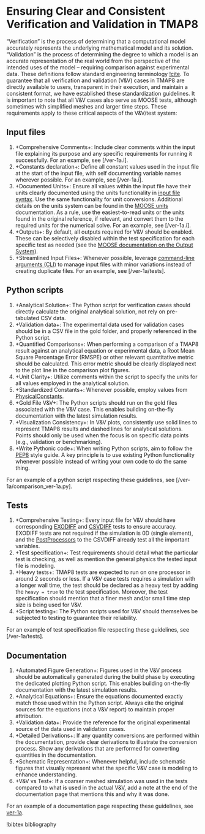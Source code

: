 # Ensuring Clear and Consistent Verification and Validation in TMAP8

“Verification” is the process of determining that a computational model accurately represents the underlying mathematical model and its solution. “Validation” is the process of determining the degree to which a model is an accurate representation of the real world from the perspective of the intended uses of the model – requiring comparison against experimental data. These definitions follow standard engineering terminology [!cite](schwer2007_ver_val_definitions). To guarantee that all verification and validation (V&V) cases in TMAP8 are directly available to users, transparent in their execution, and maintain a consistent format, we have established these standardization guidelines. It is important to note that all V&V cases also serve as MOOSE tests, although sometimes with simplified meshes and larger time steps. These requirements apply to these critical aspects of the V&V/test system:

## Input files

1. +Comprehensive Comments+: Include clear comments within the input file explaining its purpose and any specific requirements for running it successfully. For an example, see [/ver-1a.i].
2. +Constants declaration+: Define all constant values used in the input file at the start of the input file, with self documenting variable names wherever possible. For an example, see [/ver-1a.i].
3. +Documented Units+: Ensure all values within the input file have their units clearly documented using the units functionality in [input file syntax](https://mooseframework.inl.gov/application_usage/input_syntax.html). Use the same functionality for unit conversions. Additional details on the units system can be found in the [MOOSE units](https://mooseframework.inl.gov/source/utils/Units.html) documentation. As a rule, use the easiest-to-read units or the units found in the original reference, if relevant, and convert them to the required units for the numerical solve. For an example, see [/ver-1a.i].
4. +Outputs+: By default, all outputs required for V&V should be enabled. These can be selectively disabled within the test specification for each specific test as needed (see the [MOOSE documentation on the Output System](https://mooseframework.inl.gov/syntax/Outputs/index.html)).
5. +Streamlined Input Files+: Whenever possible, leverage [command-line arguments (CLI)](https://mooseframework.inl.gov/moose/application_usage/command_line_usage.html) to manage input files with minor variations instead of creating duplicate files. For an example, see [/ver-1a/tests].

## Python scripts

1. +Analytical Solution+: The Python script for verification cases should directly calculate the original analytical solution, not rely on pre-tabulated CSV data.
2. +Validation data+: The experimental data used for validation cases should be in a CSV file in the gold folder, and properly referenced in the Python script.
3. +Quantified Comparisons+: When performing a comparison of a TMAP8 result against an analytical equation or experimental data, a Root Mean Square Percentage Error (RMSPE) or other relevant quantitative metric should be calculated. This error metric should be clearly displayed next to the plot line in the comparison plot figures.
4. +Unit Clarity+: Utilize comments within the script to specify the units for all values employed in the analytical solution.
5. +Standardized Constants+: Whenever possible, employ values from [PhysicalConstants](source/utils/PhysicalConstants.md).
6. +Gold File V&V+: The Python scripts should run on the gold files associated with the V&V case. This enables building on-the-fly documentation with the latest simulation results.
7. +Visualization Consistency+: In V&V plots, consistently use solid lines to represent TMAP8 results and dashed lines for analytical solutions. Points should only be used when the focus is on specific data points (e.g., validation or benchmarking).
8. +Write Pythonic code+: When writing Python scripts, aim to follow the [PEP8](https://peps.python.org/pep-0008/) style guide. A key principle is to use existing Python functionality whenever possible instead of writing your own code to do the same thing.

For an example of a python script respecting these guidelines, see [/ver-1a/comparison_ver-1a.py].

## Tests

1. +Comprehensive Testing+: Every input file for V&V should have corresponding [EXODIFF](https://mooseframework.inl.gov/moose/python/testers/Exodiff.html) and [CSVDIFF](https://mooseframework.inl.gov/moose/python/testers/CSVDiff_tester.html) tests to ensure accuracy. EXODIFF tests are not required if the simulation is 0D (single element), and the [PostProcessors](https://mooseframework.inl.gov/moose/syntax/Postprocessors/index.html) to the CSVDIFF already test all the important variables.
2. +Test specification+: Test requirements should detail what the particular test is checking, as well as mention the general physics the tested input file is modeling.
3. +Heavy tests+: TMAP8 tests are expected to run on one processor in around 2 seconds or less. If a V&V case tests requires a simulation with a longer wall time, the test should be declared as a heavy test by adding the ```heavy = true``` to the test specification. Moreover, the test specification should mention that a finer mesh and/or small time step size is being used for V&V.
4. +Script testing+: The Python scripts used for V&V should themselves be subjected to testing to guarantee their reliability.

For an example of test specification file respecting these guidelines, see [/ver-1a/tests].

## Documentation

1. +Automated Figure Generation+: Figures used in the V&V process should be automatically generated during the build phase by executing the dedicated plotting Python script. This enables building on-the-fly documentation with the latest simulation results.
2. +Analytical Equations+: Ensure the equations documented exactly match those used within the Python script. Always cite the original sources for the equations (not a V&V report) to maintain proper attribution.
3. +Validation data+: Provide the reference for the original experimental source of the data used in validation cases.
4. +Detailed Derivations+: If any quantity conversions are performed within the documentation, provide clear derivations to illustrate the conversion process. Show any derivations that are performed for converting quantities in the documentation.
5. +Schematic Representation+: Whenever helpful, include schematic figures that visually represent what the specific V&V case is modeling to enhance understanding.
6. +V&V vs Test+: If a coarser meshed simulation was used in the tests compared to what is used in the actual V&V, add a note at the end of the documentation page that mentions this and why it was done.

For an example of a documentation page respecting these guidelines, see [ver-1a](ver-1a.md).

!bibtex bibliography